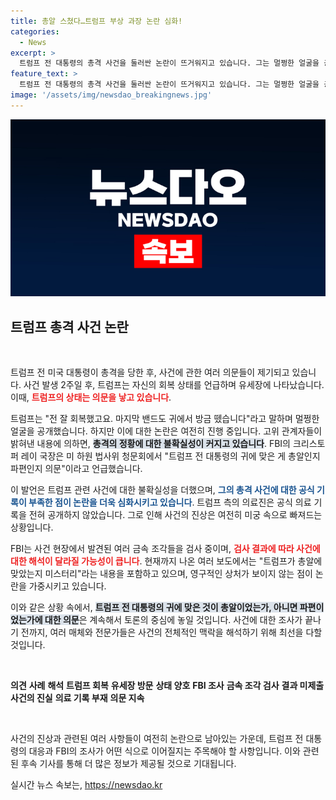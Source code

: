 ```yaml
---
title: 총알 스쳤다…트럼프 부상 과장 논란 심화!
categories:
  - News
excerpt: >
  트럼프 전 대통령의 총격 사건을 둘러싼 논란이 뜨거워지고 있습니다. 그는 멀쩡한 얼굴을 공개하며 회복을 주장했지만, FBI 국장은 총알인지 파편인지에 대한 의문을 제기했습니다. 진실은 무엇일까요?
feature_text: >
  트럼프 전 대통령의 총격 사건을 둘러싼 논란이 뜨거워지고 있습니다. 그는 멀쩡한 얼굴을 공개하며 회복을 주장했지만, FBI 국장은 총알인지 파편인지에 대한 의문을 제기했습니다. 진실은 무엇일까요?
image: '/assets/img/newsdao_breakingnews.jpg'
---
```


<p><img src="/assets/img/newsdao_breakingnews.jpg" alt="ranknews 속보" /></p>

<h2 data-ke-size="size26">트럼프 총격 사건 논란</h2>

<p data-ke-size="size16">&nbsp;</p>

<p>트럼프 전 미국 대통령이 총격을 당한 후, 사건에 관한 여러 의문들이 제기되고 있습니다. 사건 발생 2주일 후, 트럼프는 자신의 회복 상태를 언급하며 유세장에 나타났습니다. 이때, <b><span style="color: #ee2323;">트럼프의 상태는 의문을 낳고 있습니다</span></b>.</p>

<p>트럼프는 "전 잘 회복했고요. 마지막 밴드도 귀에서 방금 뗐습니다"라고 말하며 멀쩡한 얼굴을 공개했습니다. 하지만 이에 대한 논란은 여전히 진행 중입니다. 고위 관계자들이 밝혀낸 내용에 의하면, <b><span style="background-color: #21538527;">총격의 정황에 대한 불확실성이 커지고 있습니다</span></b>. FBI의 크리스토퍼 레이 국장은 미 하원 법사위 청문회에서 "트럼프 전 대통령의 귀에 맞은 게 총알인지 파편인지 의문"이라고 언급했습니다.</p>

<p>이 발언은 트럼프 관련 사건에 대한 불확실성을 더했으며, <b><span style="color: #1a5490;">그의 총격 사건에 대한 공식 기록이 부족한 점이 논란을 더욱 심화시키고 있습니다</span></b>. 트럼프 측의 의료진은 공식 의료 기록을 전혀 공개하지 않았습니다. 그로 인해 사건의 진상은 여전히 미궁 속으로 빠져드는 상황입니다.</p>

<p>FBI는 사건 현장에서 발견된 여러 금속 조각들을 검사 중이며, <b><span style="color: #ee2323;">검사 결과에 따라 사건에 대한 해석이 달라질 가능성이 큽니다</span></b>. 현재까지 나온 여러 보도에서는 "트럼프가 총알에 맞았는지 미스터리"라는 내용을 포함하고 있으며, 영구적인 상처가 보이지 않는 점이 논란을 가중시키고 있습니다.</p>

<p>이와 같은 상황 속에서, <b><span style="background-color: #21538527;">트럼프 전 대통령의 귀에 맞은 것이 총알이었는가, 아니면 파편이었는가에 대한 의문</span></b>은 계속해서 토론의 중심에 놓일 것입니다. 사건에 대한 조사가 끝나기 전까지, 여러 매체와 전문가들은 사건의 전체적인 맥락을 해석하기 위해 최선을 다할 것입니다. </p>

<p data-ke-size="size16">&nbsp;</p>

<p><tr>
<td style="text-align: center; height: 17px;"><b>의견</b></td>
<td style="text-align: center; height: 17px;"><b>사례</b></td>
<td style="text-align: center; height: 17px;"><b>해석</b></td>
</tr>
<tr>
<td style="text-align: center; height: 17px;"><b>트럼프 회복</b></td>
<td style="text-align: center; height: 17px;"><b>유세장 방문</b></td>
<td style="text-align: center; height: 17px;"><b>상태 양호</b></td>
</tr>
<tr>
<td style="text-align: center; height: 17px;"><b>FBI 조사</b></td>
<td style="text-align: center; height: 17px;"><b>금속 조각 검사</b></td>
<td style="text-align: center; height: 17px;"><b>결과 미제출</b></td>
</tr>
<tr>
<td style="text-align: center; height: 17px;"><b>사건의 진실</b></td>
<td style="text-align: center; height: 17px;"><b>의료 기록 부재</b></td>
<td style="text-align: center; height: 17px;"><b>의문 지속</b></td>
</tr></p>

<p data-ke-size="size16">&nbsp;</p>

<p>사건의 진상과 관련된 여러 사항들이 여전히 논란으로 남아있는 가운데, 트럼프 전 대통령의 대응과 FBI의 조사가 어떤 식으로 이어질지는 주목해야 할 사항입니다. 이와 관련된 후속 기사를 통해 더 많은 정보가 제공될 것으로 기대됩니다.</p>
실시간 뉴스 속보는, <a href="https://newsdao.kr" rel="dofollow">https://newsdao.kr</a>


